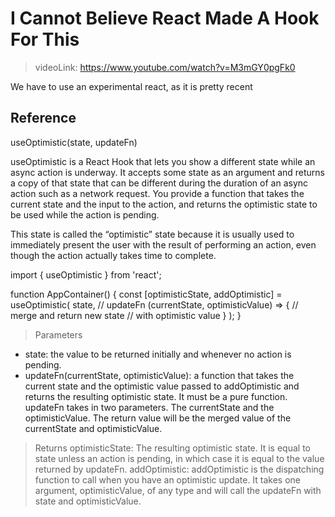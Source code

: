 #   I Cannot Believe React Made A Hook For This

>   videoLink: https://www.youtube.com/watch?v=M3mGY0pgFk0


We have to use an experimental react, as it is pretty recent

## Reference 

useOptimistic(state, updateFn) 

useOptimistic is a React Hook that lets you show a different state while an async action is underway. It accepts some state as an argument and returns a copy of that state that can be different during the duration of an async action such as a network request. You provide a function that takes the current state and the input to the action, and returns the optimistic state to be used while the action is pending.

This state is called the “optimistic” state because it is usually used to immediately present the user with the result of performing an action, even though the action actually takes time to complete.

import { useOptimistic } from 'react';

function AppContainer() {
  const [optimisticState, addOptimistic] = useOptimistic(
    state,
    // updateFn
    (currentState, optimisticValue) => {
      // merge and return new state
      // with optimistic value
    }
  );
}

> Parameters 
- state: the value to be returned initially and whenever no action is pending.
- updateFn(currentState, optimisticValue): a function that takes the current state and the optimistic value passed to addOptimistic and returns the resulting optimistic state. It must be a pure function. updateFn takes in two parameters. The currentState and the optimisticValue. The return value will be the merged value of the currentState and optimisticValue.

> Returns 
optimisticState: The resulting optimistic state. It is equal to state unless an action is pending, in which case it is equal to the value returned by updateFn.
addOptimistic: addOptimistic is the dispatching function to call when you have an optimistic update. It takes one argument, optimisticValue, of any type and will call the updateFn with state and optimisticValue.